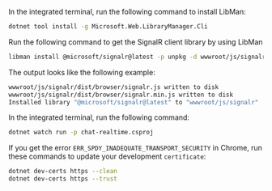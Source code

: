 In the integrated terminal, run the following command to install LibMan:

```sh
dotnet tool install -g Microsoft.Web.LibraryManager.Cli
```

Run the following command to get the SignalR client library by using LibMan

```sh
libman install @microsoft/signalr@latest -p unpkg -d wwwroot/js/signalr --files dist/browser/signalr.js --files dist/browser/signalr.min.js
```

The output looks like the following example:

```sh
wwwroot/js/signalr/dist/browser/signalr.js written to disk
wwwroot/js/signalr/dist/browser/signalr.min.js written to disk
Installed library "@microsoft/signalr@latest" to "wwwroot/js/signalr"
```

In the integrated terminal, run the following command:

```sh
dotnet watch run -p chat-realtime.csproj
```

If you get the error `ERR_SPDY_INADEQUATE_TRANSPORT_SECURITY` in Chrome, run these commands to update your development `certificate`:

```sh
dotnet dev-certs https --clean
dotnet dev-certs https --trust
```
